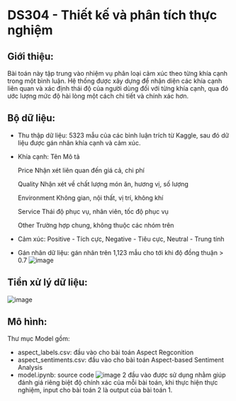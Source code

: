 # DS304 - Thiết kế và phân tích thực nghiệm
## Giới thiệu:
Bài toán này tập trung vào nhiệm vụ phân loại cảm xúc theo từng khía cạnh trong một bình luận. Hệ thống được xây dựng để nhận diện các khía cạnh liên quan và xác định thái độ của người dùng đối với từng khía cạnh, qua đó ước lượng mức độ hài lòng một cách chi tiết và chính xác hơn.
## Bộ dữ liệu:
- Thu thập dữ liệu: 5323 mẫu của các bình luận trích từ Kaggle, sau đó dữ liệu được gán nhãn khía cạnh và cảm xúc.
- Khía cạnh: 
  Tên	          Mô tả
  
  Price	        Nhận xét liên quan đến giá cả, chi phí
  
  Quality	      Nhận xét về chất lượng món ăn, hương vị, số lượng
  
  Environment	  Không gian, nội thất, vị trí, không khí
  
  Service	      Thái độ phục vụ, nhân viên, tốc độ phục vụ
  
  Other	        Trường hợp chung, không thuộc các nhóm trên
  
- Cảm xúc: Positive - Tích cực, Negative - Tiêu cực, Neutral - Trung tính
- Gán nhãn dữ liệu: gán nhãn trên 1,123 mẫu cho tới khi độ đồng thuận > 0.7
![image](https://github.com/user-attachments/assets/0328d280-ffe5-40d1-b1a4-a103b57c6024)
## Tiền xử lý dữ liệu:
![image](https://github.com/user-attachments/assets/71067227-fea9-46fe-8078-4a070da0c964)
## Mô hình:
Thư mục Model gồm:
- aspect_labels.csv: đầu vào cho bài toán Aspect Regconition
- aspect_sentiments.csv: đầu vào cho bài toán Aspect-based Sentiment Analysis
- model.ipynb: source code
![image](https://github.com/user-attachments/assets/fb69490d-3794-45d9-a9fe-b7de9e2484e5)
2 đầu vào được sử dụng nhằm giúp đánh giá riêng biệt độ chính xác của mỗi bài toán, khi thực hiện thực nghiệm, input cho bài toán 2 là output của bài toán 1.

